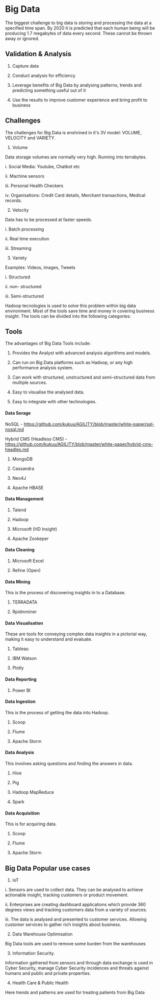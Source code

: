 # Big Data



The biggest challenge to big data is storing and processing the data at a specified time span. By 2020 it is predicted that each human being will be producing 1.7 megabytes of data every second. These cannot be thrown away or ignored.


## Validation & Analysis

1. Capture data

2. Conduct analysis for efficiency

3. Leverage benefits of Big Data by analysing patterns, trends and predicting something 
useful out of it

4. Use the results to improve customer experience and bring profit to business



## Challenges

The challenges for Big Data is enshrined in it's 3V model: VOLUME, VELOCITY and VARIETY.


1. Volume 

Data storage volumes are normally very high. Running into terrabytes. 

i. Social Media:  Youtube, Chatbot etc

ii. Machine sensors

iii. Personal Health Checkers

iv. Organisations: Credit Card details, Merchant transactions, Medical records.



2. Velocity

Data has to be processed at faster speeds.

i. Batch processing

ii. Real time execution

iii. Streaming



3. Variety

Examples: Videos, images, Tweets

i. Structured

ii. non- structured

iii. Semi-structured



Hadoop tecnologies is used to solve  this problem within big data environment. Most of the tools save time and money in covering business insight. The tools can be divided into the following categories:


## Tools

The advantages of Big Data Tools include:


1. Provides the Analyst with advanced analysis algorithms and models.

2. Can run on Big Data platforms such as Hadoop, or any high performance analysis system.

3. Can work with structured, unstructured and semi-structured data from multiple sources.

4. Easy to visualise the analysed data.

5. Easy to integrate with other technologies.




#### Data Sorage 


NoSQL - https://github.com/kukuu/AGILITY/blob/master/white-paper/sql-nosql.md 

Hybrid CMS (Headless CMS) - https://github.com/kukuu/AGILITY/blob/master/white-paper/hybrid-cms-headles.md 


1. MongoDB

2. Cassandra

3. Neo4J

4. Apache HBASE




#### Data Management

1. Talend

2. Hadoop

3. Microsoft (HD Insight)

4. Apache Zookeper




#### Data Cleaning


1. Microsoft Excel 

2. Refine (Open)



#### Data Mining

This is the process of discovering insights in to a Database.


1. TERRADATA 

2. Rpidmminer


#### Data Visualisation

These are tools for conveying complex data insights in a pictorial way, making it easy to understand and evaluate.


1. Tableau

2. IBM Watson

3. Plotly


#### Data Reporting


1. Power BI


#### Data Ingestion

This is the process of getting the data into Hadoop.


1. Scoop

2. Flume

3. Apache Storm


#### Data Analysis

This involves asking questions and finding the answers in data.


1. Hive

2. Pig

3. Hadoop MapReduce

4. Spark



#### Data Acquisition

This is for acquiring data.


1. Scoop

2. Flume

3. Apache Storm



## Big Data Popular use cases


1. IoT

i. Sensors are used to collect data. They can be analysed to achieve actionable insight, tracking customers or product movement.

ii. Enterprises are creating dashboard applications which provide 360 degrees views and tracking customers data from a variety of sources.

iii. The data is analysed and presented to customer services. Allowing customer services to gather rich insights about business.



2.  Data Warehouse Optimisation

Big Data tools are used to remove some burden from the warehouses


3. Information Security.

Information gathered from sensors and through data exchange is used in Cyber Security, manage Cyber Security incidences and threats against humans and public and private properties.

4. Health Care & Public Health

Here trends and patterns are used for treating patients from Big Data
